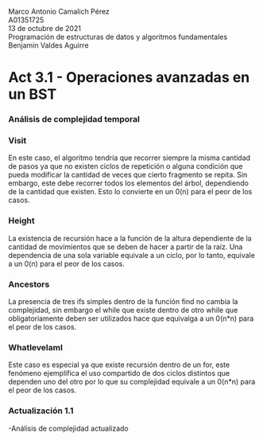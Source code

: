   Marco Antonio Camalich Pérez<br />
  A01351725<br />
  13 de octubre de 2021<br />
  Programación de estructuras de datos y algoritmos fundamentales<br />
  Benjamin Valdes Aguirre<br />
 # Act 3.1 - Operaciones avanzadas en un BST<br />
   
### Análisis de complejidad temporal
### Visit
En este caso, el algoritmo tendría que recorrer siempre la misma cantidad de pasos ya que no existen ciclos de repetición o alguna condición que pueda modificar la cantidad de veces que cierto fragmento se repita. Sin embargo, este debe recorrer todos los elementos del árbol, dependiendo de la cantidad que existen. Esto lo convierte en un 0(n) para el peor de los casos.

### Height
La existencia de recursión hace a la función de la altura dependiente de la cantidad de movimientos que se deben de hacer a partir de la raíz. Una dependencia de una sola variable equivale a un ciclo, por lo tanto, equivale a un 0(n) para el peor de los casos.

### Ancestors
La presencia de tres ifs simples dentro de la función find no cambia la complejidad, sin embargo el while que existe dentro de otro while que obligatoriamente deben ser utilizados hace que equivalga a un 0(n*n) para el peor de los casos.

### WhatlevelamI
Este caso es especial ya que existe recursión dentro de un for, este fenómeno ejemplifica el uso compartido de dos ciclos distintos que dependen uno del otro por lo que su complejidad equivale a un 0(n*n) para el peor de los casos.

### Actualización 1.1
-Análisis de complejidad actualizado
